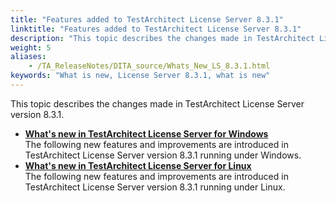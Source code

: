 ```yaml
--- 
title: "Features added to TestArchitect License Server 8.3.1"
linktitle: "Features added to TestArchitect License Server 8.3.1"
description: "This topic describes the changes made in TestArchitect License Server version 8.3.1."
weight: 5
aliases: 
    - /TA_ReleaseNotes/DITA_source/Whats_New_LS_8.3.1.html
keywords: "What is new, License Server 8.3.1, what is new"
---
```


This topic describes the changes made in TestArchitect License Server version 8.3.1.

-   **[What's new in TestArchitect License Server for Windows](/TA_ReleaseNotes/DITA_source/Whats_New_LS_8.3.1_Windows.html)**  
The following new features and improvements are introduced in TestArchitect License Server version 8.3.1 running under Windows.
-   **[What's new in TestArchitect License Server for Linux](/TA_ReleaseNotes/DITA_source/Whats_New_LS_8.3.1_Linux.html)**  
The following new features and improvements are introduced in TestArchitect License Server version 8.3.1 running under Linux.




